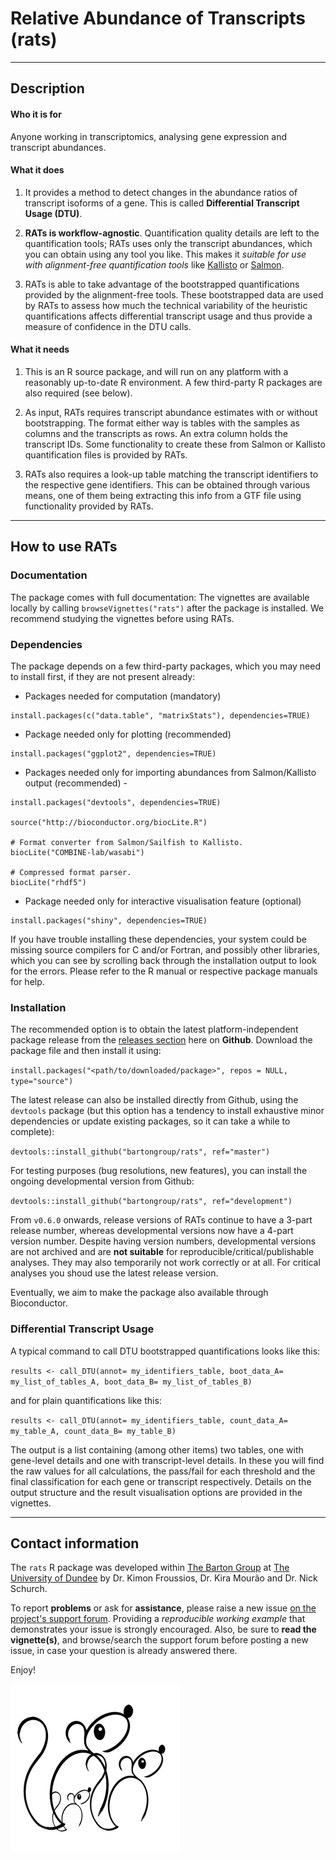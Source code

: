 # Relative Abundance of Transcripts (rats)

***

## Description


#### Who it is for

Anyone working in transcriptomics, analysing gene expression and transcript abundances.


#### What it does

1. It provides a method to detect changes in the abundance ratios of transcript isoforms of a gene.
This is called **Differential Transcript Usage (DTU)**. 

2. **RATs is workflow-agnostic**. Quantification quality details are left to the quantification tools; RATs uses only the
transcript abundances, which you can obtain using any tool you like. This makes it *suitable for use with alignment-free quantification tools* 
like [Kallisto](http://pachterlab.github.io/kallisto/) or [Salmon](https://github.com/COMBINE-lab/salmon). 

3. RATs is able to take advantage of the bootstrapped quantifications provided by the alignment-free tools. These bootstrapped
data are used by RATs to assess how much the technical variability of the heuristic quantifications affects differential transcript usage
and thus provide a measure of confidence in the DTU calls. 


#### What it needs

1. This is an R source package, and will run on any platform with a reasonably up-to-date R environment. A few third-party R packages are also required (see below).

2. As input, RATs requires transcript abundance estimates with or without bootstrapping. The format either way is tables with the samples as columns and the transcripts as rows. An extra column holds the transcript IDs. Some functionality to create these from Salmon or Kallisto quantification files is provided by RATs.

3. RATs also requires a look-up table matching the transcript identifiers to the respective gene identifiers. This can be obtained through various means,
one of them being extracting this info from a GTF file using functionality provided by RATs.

***

## How to use RATs

### Documentation

The package comes with full documentation: The vignettes are available locally by calling `browseVignettes("rats")` after the package is installed.
We recommend studying the vignettes before using RATs.


### Dependencies

The package depends on a few third-party packages, which you may need to install first, 
if they are not present already:

* Packages needed for computation (mandatory)

```
install.packages(c("data.table", "matrixStats"), dependencies=TRUE)
```

* Package needed only for plotting (recommended)

```
install.packages("ggplot2", dependencies=TRUE)
```

* Packages needed only for importing abundances from Salmon/Kallisto output (recommended) - 

```
install.packages("devtools", dependencies=TRUE)

source("http://bioconductor.org/biocLite.R")

# Format converter from Salmon/Sailfish to Kallisto.
biocLite("COMBINE-lab/wasabi")

# Compressed format parser.
biocLite("rhdf5")
```

* Package needed only for interactive visualisation feature (optional)

```
install.packages("shiny", dependencies=TRUE)
```

If you have trouble installing these dependencies, your system could be missing source compilers for C and/or Fortran, and possibly other libraries, 
which you can see by scrolling back through the installation output to look for the errors. Please refer to the R manual or respective package manuals for help.


### Installation

The recommended option is to obtain the latest platform-independent package release from the [releases section](https://github.com/bartongroup/Rats/releases) here on **Github**.
Download the package file and then install it using:

`install.packages("<path/to/downloaded/package>", repos = NULL, type="source")`

The latest release can also be installed directly from Github, using the `devtools` package (but this option has a tendency to install exhaustive minor dependencies or update existing packages, so it can take a while to complete):

`devtools::install_github("bartongroup/rats", ref="master")`

For testing purposes (bug resolutions, new features), you can install the ongoing developmental version from Github:

`devtools::install_github("bartongroup/rats", ref="development")`

From `v0.6.0` onwards, release versions of RATs continue to have a 3-part release number, whereas developmental versions now have a 4-part version number. Despite having version numbers, developmental versions are not archived and are **not suitable** for reproducible/critical/publishable analyses. They may also temporarily not work correctly or at all. For critical analyses you shoud use the latest release version.

Eventually, we aim to make the package also available through Bioconductor.


### Differential Transcript Usage

A typical command to call DTU bootstrapped quantifications looks like this:

`results <- call_DTU(annot= my_identifiers_table, boot_data_A= my_list_of_tables_A, boot_data_B= my_list_of_tables_B)`

and for plain quantifications like this:

`results <- call_DTU(annot= my_identifiers_table, count_data_A= my_table_A, count_data_B= my_table_B)`

The output is a list containing (among other items) two tables, one with gene-level details and one with transcript-level details. In these you will
find the raw values for all calculations, the pass/fail for each threshold and the final classification for each gene or transcript respectively.
Details on the output structure and the result visualisation options are provided in the vignettes.

***

## Contact information

The `rats` R package was developed within [The Barton Group](http://www.compbio.dundee.ac.uk) at [The University of Dundee](http://www.dundee.ac.uk)
by Dr. Kimon Froussios, Dr. Kira Mourão and Dr. Nick Schurch.

To report **problems** or ask for **assistance**, please raise a new issue [on the project's support forum](https://github.com/bartongroup/Rats/issues).
Providing a *reproducible working example* that demonstrates your issue is strongly encouraged. Also, be sure to **read the vignette(s)**, and browse/search
the support forum before posting a new issue, in case your question is already answered there.

Enjoy!

![](./vignettes/figs/rats_logo.png)


